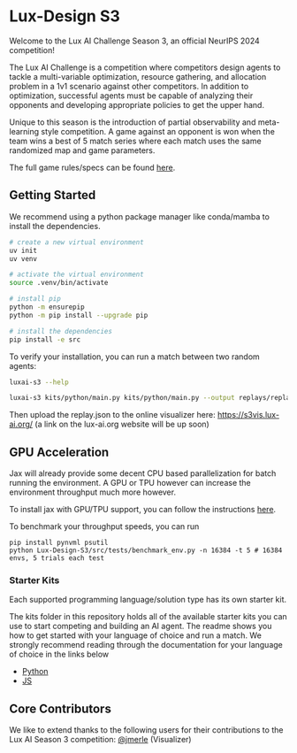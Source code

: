 # Lux-Design S3

Welcome to the Lux AI Challenge Season 3, an official NeurIPS 2024 competition!

The Lux AI Challenge is a competition where competitors design agents to tackle a multi-variable optimization, resource gathering, and allocation problem in a 1v1 scenario against other competitors. In addition to optimization, successful agents must be capable of analyzing their opponents and developing appropriate policies to get the upper hand.

Unique to this season is the introduction of partial observability and meta-learning style competition. A game against an opponent is won when the team wins a best of 5 match series where each match uses the same randomized map and game parameters.

The full game rules/specs can be found [here](docs/specs.md).

## Getting Started

We recommend using a python package manager like conda/mamba to install the dependencies.

```bash
# create a new virtual environment
uv init
uv venv

# activate the virtual environment
source .venv/bin/activate

# install pip
python -m ensurepip
python -m pip install --upgrade pip

# install the dependencies
pip install -e src
```

To verify your installation, you can run a match between two random agents:

```bash
luxai-s3 --help

luxai-s3 kits/python/main.py kits/python/main.py --output replays/replay.json
```

Then upload the replay.json to the online visualizer here: https://s3vis.lux-ai.org/ (a link on the lux-ai.org website will be up soon) 

## GPU Acceleration

Jax will already provide some decent CPU based parallelization for batch running the environment. A GPU or TPU however can increase the environment throughput much more however.

To install jax with GPU/TPU support, you can follow the instructions [here](https://jax.readthedocs.io/en/latest/installation.html).

To benchmark your throughput speeds, you can run

```
pip install pynvml psutil
python Lux-Design-S3/src/tests/benchmark_env.py -n 16384 -t 5 # 16384 envs, 5 trials each test
```

### Starter Kits

Each supported programming language/solution type has its own starter kit.

The kits folder in this repository holds all of the available starter kits you can use to start competing and building an AI agent. The readme shows you how to get started with your language of choice and run a match. We strongly recommend reading through the documentation for your language of choice in the links below

- [Python](kits/python/README.md)
- [JS](kits/js/README.md)


## Core Contributors

We like to extend thanks to the following users for their contributions to the Lux AI Season 3 competition: [@jmerle](https://github.com/jmerle) (Visualizer)

